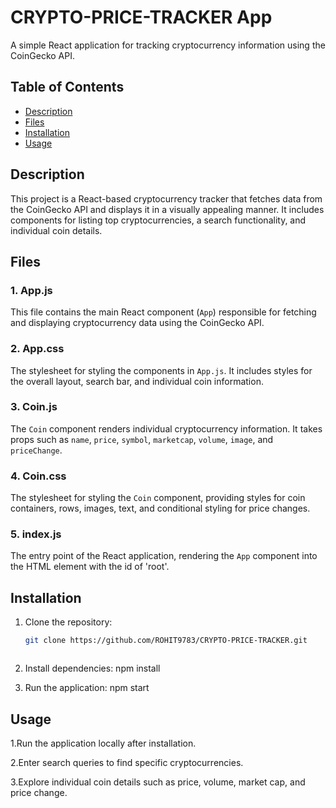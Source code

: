 # CRYPTO-PRICE-TRACKER App

A simple React application for tracking cryptocurrency information using the CoinGecko API.

## Table of Contents

- [Description](#description)
- [Files](#files)
- [Installation](#installation)
- [Usage](#usage)
## Description

This project is a React-based cryptocurrency tracker that fetches data from the CoinGecko API and displays it in a visually appealing manner. It includes components for listing top cryptocurrencies, a search functionality, and individual coin details.

## Files

### 1. App.js

This file contains the main React component (`App`) responsible for fetching and displaying cryptocurrency data using the CoinGecko API.

### 2. App.css

The stylesheet for styling the components in `App.js`. It includes styles for the overall layout, search bar, and individual coin information.

### 3. Coin.js

The `Coin` component renders individual cryptocurrency information. It takes props such as `name`, `price`, `symbol`, `marketcap`, `volume`, `image`, and `priceChange`.

### 4. Coin.css

The stylesheet for styling the `Coin` component, providing styles for coin containers, rows, images, text, and conditional styling for price changes.

### 5. index.js

The entry point of the React application, rendering the `App` component into the HTML element with the id of 'root'.

## Installation

1. Clone the repository:

   ```bash
   git clone https://github.com/ROHIT9783/CRYPTO-PRICE-TRACKER.git


   
2. Install dependencies: npm install

 
3. Run the application: npm start

 
## Usage 
1.Run the application locally after installation.

2.Enter search queries to find specific cryptocurrencies.

3.Explore individual coin details such as price, volume, market cap, and price change.


 



